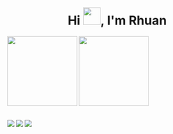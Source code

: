 <h1 align="center">Hi <img src="https://raw.githubusercontent.com/MartinHeinz/MartinHeinz/master/wave.gif" height="40em">, I'm Rhuan</h1>

  <a href="https://github.com/VictorCrisostomo"><img height="160em" src="https://github-readme-stats.vercel.app/api?username=RhuanBarret0&show_icons=true&theme=react&hide_border=true&bg_color=0D1117&include_all_commits=true&count_private=true"/></a>
  <a href="https://github.com/RhuanBarret0"><img height="160em" src="https://github-readme-stats.vercel.app/api/top-langs/?username=RhuanBarret0&langs_count=8&count_private=true&layout=compact&theme=react&hide_border=true&bg_color=0D1117"/></a>


##

  <a href="https://instagram.com/rhuanbarret0" target="_blank"><img src="https://img.shields.io/badge/-Instagram-%23E4405F?style=for-the-badge&logo=instagram&logoColor=white" target="_blank"></a>
  <a href = "mailto:rhuanbarreto@outlook"><img src="https://img.shields.io/badge/-Gmail-%23333?style=for-the-badge&logo=gmail&logoColor=white" target="_blank"></a>
  <a href="https://www.linkedin.com/in/rhuan-barreto/" target="_blank"><img src="https://img.shields.io/badge/-LinkedIn-%230077B5?style=for-the-badge&logo=linkedin&logoColor=white" target="_blank"></a> 
 
